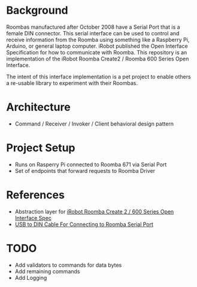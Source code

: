 # Background
Roombas manufactured after October 2008 have a Serial Port that is a female DIN connector. This serial interface can be used to control and receive information from the Roomba using something like a Raspberry Pi, Arduino, or general laptop computer. iRobot published the Open Interface Specification for how to communicate with Roomba. This repository is an implementation of the iRobot Roomba Create2 / Roomba 600 Series Open Interface.

The intent of this interface implementation is a pet project to enable others a re-usable library to experiment with their Roombas.

# Architecture
* Command / Receiver / Invoker / Client behavioral design pattern

# Project Setup
* Runs on Rasperry Pi connected to Roomba 671 via Serial Port
* Set of endpoints that forward requests to Roomba Driver

# References
* Abstraction layer for [iRobot Roomba Create 2 / 600 Series Open Interface Spec](https://www.irobotweb.com/~/media/MainSite/PDFs/About/STEM/Create/iRobot_Roomba_600_Open_Interface_Spec.pdf)
* [USB to DIN Cable For Connecting to Roomba Serial Port](https://www.amazon.com/EZSync-Serial-Roomba-Create-EZSync018/dp/B06XDPMY4Z)

# TODO
* Add validators to commands for data bytes
* Add remaining commands
* Add Logging



